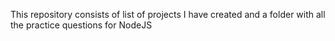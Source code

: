 This repository consists of list of projects I have created and a folder with all the practice questions for NodeJS
